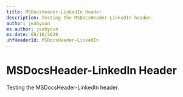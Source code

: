 ```yaml
---
title: MSDocsHeader-LinkedIn Header
description: Testing the MSDocsHeader-LinkedIn header.
author: jeahyoun
ms.author: jeahyoun
ms.date: 08/10/2020
uhfHeaderId: MSDocsHeader-LinkedIn
---
```


# MSDocsHeader-LinkedIn Header

Testing the MSDocsHeader-LinkedIn header.

